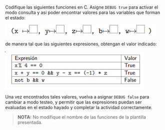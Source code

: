 Codifique las siguientes funciones en C. Asigne `DEBUG true` para activar el modo consulta y asi poder encontrar valores para las variables que forman el estado:

<img src="https://raw.githubusercontent.com/algo1-unc/mumuki-guia-c-laboratorio-1-imperativa-algo-1-unc/master/assets/2020-10-06-152941_489x36_scrot_1602009145973.png" alt="2020-10-06-152941_489x36_scrot_1602009145973.png" width="auto" height="auto">

de manera tal que las siguientes expresiones, obtengan el valor indicado:

<img src="https://raw.githubusercontent.com/algo1-unc/mumuki-guia-c-laboratorio-1-imperativa-algo-1-unc/master/assets/2020-10-06-152947_448x122_scrot_1602009190502.png" alt="2020-10-06-152947_448x122_scrot_1602009190502.png" width="auto" height="auto">

Una vez encontrados tales valores, vuelva a asignar `DEBUG false` para cambiar a modo testeo, y permitir que las expresiones puedan ser evaluadas en el estado hayado y completar la actividad correctamente.


> **NOTA:** No modifique el nombre de las funciones de la plantilla presentada.